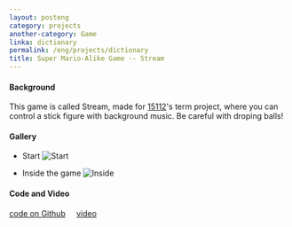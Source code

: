 ```yaml
---
layout: posteng
category: projects
another-category: Game
linka: dictionary
permalink: /eng/projects/dictionary
title: Super Mario-Alike Game -- Stream
---
```

#### Background
This game is called Stream, made for [15112](http://www.kosbie.net/cmu/fall-14/15-112/)'s term project, where you can control a stick figure with background music. Be careful with droping balls! 
#### Gallery
- Start
![Start](https://farm8.staticflickr.com/7414/16464109386_ee6b763020_z.jpg "Fig1. Start")

- Inside the game
![Inside](https://farm8.staticflickr.com/7365/16488365091_4726d72250_z.jpg "Fig2. Inside the game")

#### Code and Video
[code on Github](https://github.com/liangchen1ce/SuperDuperSimpleMario) &nbsp; &nbsp; [video](https://www.youtube.com/watch?v=1IMnEXd693o)